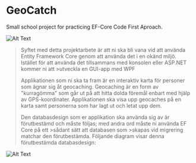# GeoCatch
Small school project for practicing EF-Core Code First Aproach.

![Alt Text](https://github.com/FkLaagom/GeoCatch/blob/master/MD/Example.png)

>Syftet med detta projektarbete är att ni ska bli vana vid att använda Entity Framework Core genom att använda det i en okänd miljö. 
>Istället för att använda det tillsammans med konsolen eller ASP.NET kommer ni att >utveckla en GUI-app med WPF
>
>Applikationen som ni ska ta fram är en interaktiv karta för personer som ägnar sig åt geocaching.
>Geocaching är en form av "kurragömma" som går ut på att hitta dolda föremål enbart med hjälp av GPS-koordinater.
>Applikationen ska visa upp geocaches på en karta samt personerna som har lagt ut och letat upp dem.
>
>Den databasdesign som er applikation ska använda sig av är förutbestämd och måste följas; med andra ord måste ni använda EF Core på ett >sådant sätt att databasen som >skapas vid migrering matchar den förutbestämda. Följande diagram visar denna förutbestämda databasdesign:

![Alt Text](https://github.com/FkLaagom/GeoCatch/blob/master/MD/Databasdesign.png)
